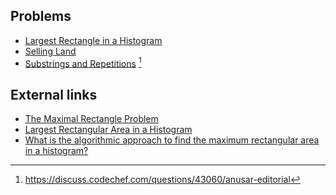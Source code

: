 ## Problems
* [Largest Rectangle in a Histogram](http://www.spoj.com/problems/HISTOGRA/)
* [Selling Land](https://open.kattis.com/problems/sellingland)
* [Substrings and Repetitions](https://www.codechef.com/problems/ANUSAR) [^1]

## External links
* [The Maximal Rectangle Problem](http://www.drdobbs.com/database/the-maximal-rectangle-problem/184410529)
* [Largest Rectangular Area in a Histogram](http://www.geeksforgeeks.org/largest-rectangle-under-histogram/)
* [What is the algorithmic approach to find the maximum rectangular area in a histogram?](https://www.quora.com/What-is-the-algorithmic-approach-to-find-the-maximum-rectangular-area-in-a-histogram)

[^1]: <https://discuss.codechef.com/questions/43060/anusar-editorial>

